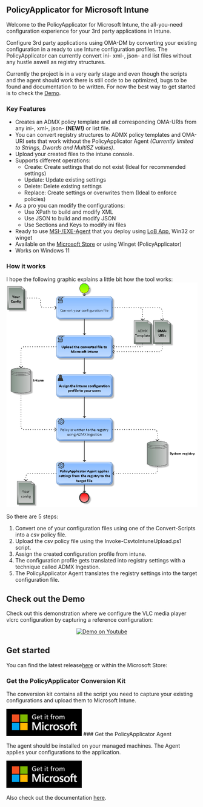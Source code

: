 ## PolicyApplicator for Microsoft Intune

Welcome to the PolicyApplicator for Microsoft Intune, the all-you-need configuration experience for your 3rd party applications in Intune.

Configure 3rd party applications using OMA-DM by converting your existing configuration in a ready to use Intune configuration profiles. The PolicyApplicator can currently convert ini- xml-, json- and list files without any hustle aswell as registry structures.

Currently the project is in a very early stage and even though the scripts and the agent should work there is still code to be optimized, bugs to be found and documentation to be written. For now the best way to get started is to check the <a href="http://www.youtube.com/watch?v=M_W8YJvuZQ4">Demo</a>.

### Key Features

* Creates an ADMX policy template and all corresponding OMA-URIs from any ini-, xml-, json- **(NEW!)** or list file.
* You can convert registry structures to ADMX policy templates and OMA-URI sets that work without the PolicyApplicator Agent <em>(Currently limited to Strings, Dwords and MultiSZ values)</em>.
* Upload your created files to the intune console.
* Supports different operations:
  * Create: Create settings that do not exist (Ideal for recommended settings)
  * Update: Update existing settings
  * Delete: Delete existing settings
  * Replace: Create settings or overwrites them (Ideal to enforce policies)
* As a pro you can modify the configurations:
  * Use XPath to build and modify XML
  * Use JSON to build and modify JSON
  * Use Sections and Keys to modify ini files 
* Ready to use <a href="https://github.com/Weatherlights/PolicyApplicator-for-Microsoft-Intune/tree/main/Binaries/Ready%20to%20use%20Agent">MSI-/EXE-Agent</a> that you deploy using <a href="https://github.com/Weatherlights/PolicyApplicator-for-Microsoft-Intune/blob/b4632eaa412b0b688f62b8b72b2b18089ec15a20/Documentation/AgentInstallation.md">LoB App</a>, Win32 or winget
* Available on the <a href="ms-windows-store://pdp/?productid=XP99K4PMPD7JH3">Microsoft Store</a> or using Winget (PolicyApplicator)
* Works on Windows 11

### How it works
I hope the following graphic explains a little bit how the tool works:
![How it works](https://github.com/Weatherlights/PolicyApplicator-for-Microsoft-Intune/raw/main/Documentation/howitworks.png)

So there are 5 steps:
1. Convert one of your configuration files using one of the Convert-Scripts into a csv policy file.
2. Upload the csv policy file using the Invoke-CsvtoIntuneUpload.ps1 script.
3. Assign the created configuration profile from intune.
4. The configuration profile gets translated into registry settings with a technique called ADMX Ingestion.
5. The PolicyApplicator Agent translates the registry settings into the target configuration file.

## Check out the Demo

Check out this demonstration where we configure the VLC media player vlcrc configuration by capturing a reference configuration:
<p align="center">
 <a href="http://www.youtube.com/watch?v=M_W8YJvuZQ4"><img src="http://img.youtube.com/vi/M_W8YJvuZQ4/0.jpg" alt="Demo on Youtube" /></a>
</p>

## Get started

You can find the latest release<a href="https://github.com/Weatherlights/PolicyApplicator-for-Microsoft-Intune/releases">here</a> or within the Microsoft Store:
### Get the PolicyApplicator Conversion Kit
<p>The conversion kit contains all the script you need to capture your existing configurations and upload them to Microsoft Intune.</p>
<a href="ms-windows-store://pdp/?productid=XPFFSV0VCDKTM5"><img height="72" src="https://raw.githubusercontent.com/Weatherlights/PolicyApplicator-for-Microsoft-Intune/gh-pages/English_L.png" alt="Get PolicyApplicator Conversion Kit"/></a>
### Get the PolicyApplicator Agent
<p>The agent should be installed on your managed machines. The Agent applies your configurations to the application.</p>
<a href="ms-windows-store://pdp/?productid=XP99K4PMPD7JH3"><img height="72" src="https://raw.githubusercontent.com/Weatherlights/PolicyApplicator-for-Microsoft-Intune/gh-pages/English_L.png" alt="Get PolicyApplicator Conversion Kit"/></a>

Also check out the documentation <a href="https://github.com/Weatherlights/PolicyApplicator-for-Microsoft-Intune/wiki">here</a>.
